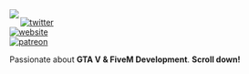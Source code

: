 <img align="left" src="https://orhun.dev/img/crow.png">

[![twitter](https://img.shields.io/badge/-@markowastaken-313131?style=flat-square&labelColor=313131&logo=twitter&logoColor=white&color=313131)](https://twitter.com/markowastaken)  
[![website](https://img.shields.io/badge/-@markomods.com-313131?style=flat-square)](https://www.markomods.com/)  
[![patreon](https://img.shields.io/badge/-@markomods-313131?style=flat-square&labelColor=313131&logo=Patreon&logoColor=white&color=313131)](https://patreon.com/markomods)

Passionate about **GTA V & FiveM Development**. **Scroll down!**